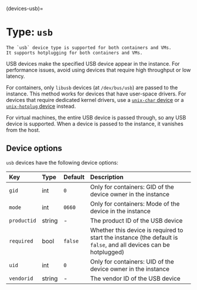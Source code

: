 (devices-usb)=
# Type: `usb`

```{note}
The `usb` device type is supported for both containers and VMs.
It supports hotplugging for both containers and VMs.
```

USB devices make the specified USB device appear in the instance.
For performance issues, avoid using devices that require high throughput or low latency.

For containers, only `libusb` devices (at `/dev/bus/usb`) are passed to the instance.
This method works for devices that have user-space drivers.
For devices that require dedicated kernel drivers, use a [`unix-char` device](devices-unix-char) or a [`unix-hotplug` device](devices-unix-hotplug) instead.

For virtual machines, the entire USB device is passed through, so any USB device is supported.
When a device is passed to the instance, it vanishes from the host.

## Device options

`usb` devices have the following device options:

Key         | Type      | Default           | Description
:--         | :--       | :--               | :--
`gid`       | int       | `0`               | Only for containers: GID of the device owner in the instance
`mode`      | int       | `0660`            | Only for containers: Mode of the device in the instance
`productid` | string    | -                 | The product ID of the USB device
`required`  | bool      | `false`           | Whether this device is required to start the instance (the default is `false`, and all devices can be hotplugged)
`uid`       | int       | `0`               | Only for containers: UID of the device owner in the instance
`vendorid`  | string    | -                 | The vendor ID of the USB device
